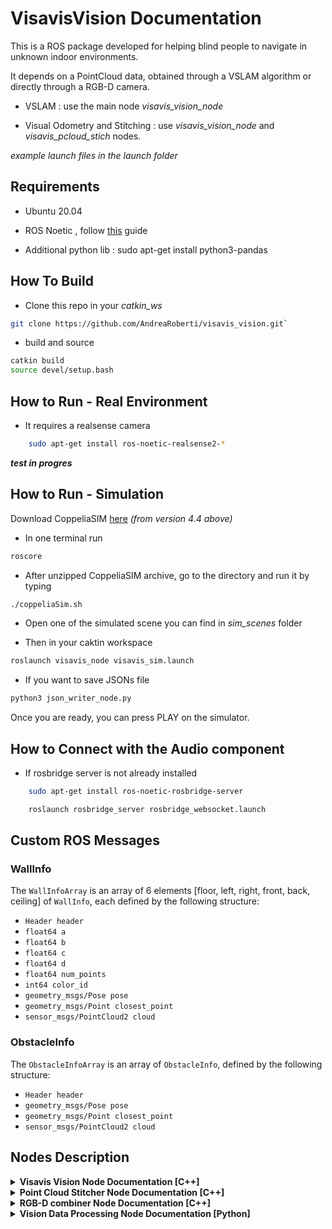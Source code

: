 # VisavisVision Documentation
 
 This is a ROS package developed for helping blind people to navigate in unknown indoor environments.
 
 It depends on a PointCloud data, obtained through a VSLAM algorithm or directly through a RGB-D camera.
 
 - VSLAM : use the main node *visavis_vision_node*

 - Visual Odometry and Stitching : use *visavis_vision_node* and *visavis_pcloud_stich* nodes.

 *example launch files in the launch folder*


## Requirements

- Ubuntu 20.04

- ROS Noetic , follow [this](http://wiki.ros.org/noetic/Installation/Ubuntu) guide

- Additional python lib : sudo apt-get install python3-pandas

## How To Build

- Clone this repo in your *catkin_ws*

```bash
git clone https://github.com/AndreaRoberti/visavis_vision.git`
```

- build and source

```bash
catkin build
source devel/setup.bash
```

## How to Run - Real Environment

- It requires a realsense camera
```bash
    sudo apt-get install ros-noetic-realsense2-*
```

***test in progres***

## How to Run - Simulation

Download CoppeliaSIM [here](https://www.coppeliarobotics.com/downloads)  *(from version 4.4 above)*


- In one terminal run 

```bash
roscore
```
- After unzipped CoppeliaSIM archive, go to the directory and run it by typing 

```bash
./coppeliaSim.sh 
```
- Open one of the simulated scene you can find in *sim_scenes* folder

- Then in your caktin workspace

```bash
roslaunch visavis_node visavis_sim.launch
```

- If you want to save JSONs file

```bash
python3 json_writer_node.py 
```

Once you are ready, you can press PLAY on the simulator.

## How to Connect with the Audio component
   
   - If rosbridge server is not already installed

```bash
    sudo apt-get install ros-noetic-rosbridge-server 
```

```bash
    roslaunch rosbridge_server rosbridge_websocket.launch 
```

## Custom ROS Messages

### WallInfo

The `WallInfoArray` is an array of 6 elements [floor, left, right, front, back, ceiling] of `WallInfo`, each defined by the following structure:

- `Header header`
- `float64 a`
- `float64 b`
- `float64 c`
- `float64 d`
- `float64 num_points`
- `int64 color_id`
- `geometry_msgs/Pose pose`
- `geometry_msgs/Point closest_point`
- `sensor_msgs/PointCloud2 cloud`

### ObstacleInfo

The `ObstacleInfoArray` is an array of `ObstacleInfo`, defined by the following structure:

- `Header header`
- `geometry_msgs/Pose pose`
- `geometry_msgs/Point closest_point`
- `sensor_msgs/PointCloud2 cloud`


## Nodes Description

<details>
<summary><strong>Visavis Vision Node Documentation [C++]</strong></summary>

This is the main node that elaborates the incoming point cloud and seperates the walls from the objects/obstacles.

## Parameters

### Visualization Frames

- `optical_frame` (string, default: ""): The optical frame for visualization.

- `fixed_frame` (string, default: ""): The fixed frame for visualization.

### Clipping Distances

- `near_clip` (float, default: 0.0): The near clipping distance for visualization.

- `far_clip` (float, default: 0.0): The far clipping distance for visualization.

### Point Cloud Voxel Size

- `orig_cld_voxel_size` (float, default: 0.015): The voxel size used for the original point cloud.

### Object Clustering

- `object_cluster_distance` (double, default: 0.5): The distance threshold for object clustering.

- `max_object_cluster_size` (int, default: 500000): The maximum size of an object cluster.

- `min_object_cluster_size` (int, default: 1): The minimum size of an object cluster.

## Subscribers

- `cloud_sub` (topic: `in_cloud`): Subscribes to a point cloud on the `in_cloud` topic. Invokes the `cloudCallback` method.

## Publishers

### Point Cloud Publishers

- `cloud_pub` (topic: `walls_cloud`): Publishes a `sensor_msgs::PointCloud2` message representing wall points.

- `cloud_obs_pub` (topic: `obstacles_cloud`): Publishes a `sensor_msgs::PointCloud2` message representing obstacle points.

- `cloud_nearest_pub_` (topic: `nearest_cloud`): Publishes a `sensor_msgs::PointCloud2` message containing all the closest points respect to the camera.

### Object Publishers

- `obstacles_info_pub_` (topic: `walls_info`): Publishes a `visavis_vision::ObstacleInfoArray` message containing information about obstacles.

- `walls_info_pub_` (topic: `walls_info`): Publishes a `visavis_vision::WallInfoArray` message containing information about walls.

### Visualization Publishers

- `visual_walls_pub` (topic: `visual_walls`): Publishes a `visualization_msgs::MarkerArray` message for visualizing walls.

- `visual_obstacles_pub` (topic: `visual_obstacles`): Publishes a `visualization_msgs::MarkerArray` message for visualizing obstacles.

- `human_ws_pub` (topic: `human_ws`): Publishes a `visualization_msgs::Marker` message for visualizing human workspace.

</details>


<details>
<summary><strong>Point Cloud Stitcher Node Documentation [C++]</strong></summary>

The Point Cloud Stitcher Node is responsible for stitching point clouds together based on various parameters and publishing the stitched point cloud in a designated reference frame.

## Parameters

- `voxel_size_stitching` (float, default: 0.002)

This parameter specifies the voxel size to be used during the stitching process. The point clouds will be downsampled using voxel grid filtering with this voxel size before stitching.

- `voxel_size_input_cloud` (float, default: 0.002)

This parameter defines the voxel size to be applied to the input point clouds before stitching. Similar to `voxel_size_stitching`, the input clouds are downsampled using voxel grid filtering.

- `max_cam_depth` (float, default: 0.3)

The maximum depth of the camera. Points in the input point clouds with depth values beyond this threshold will be ignored during the stitching process.

- `output_reference_frame` (string, default: "")

The reference frame in which the stitched point cloud will be published. This parameter specifies the target reference frame for the output point cloud.

## Subscribers

- `in_pointcloud` (`sensor_msgs::PointCloud2`)

This subscriber listens for incoming point cloud messages of type `sensor_msgs::PointCloud2`. The received point clouds will be used for stitching.

## Publishers

- `stitched_pointcloud` (`sensor_msgs::PointCloud2`)

This publisher is responsible for publishing the stitched point cloud after the stitching process is complete. The output point cloud will be in the reference frame specified by the `output_reference_frame` parameter.

## Methods

- `pointCloudCb`

This method is the callback function for the `in_pointcloud` subscriber. It processes the incoming point clouds, performs stitching using the provided parameters, and publishes the stitched point cloud to the `stitched_pointcloud` topic.

## Description

The Point Cloud Stitcher Node subscribes to incoming point cloud messages (`in_pointcloud` topic) and performs stitching based on the specified parameters (`voxel_size_stitching`, `voxel_size_input_cloud`, `max_cam_depth`). The stitched point cloud is then published in the specified reference frame (`output_reference_frame`) using the `stitched_pointcloud` topic.

Please ensure that the necessary ROS topics and messages are correctly configured to enable the smooth operation of the Point Cloud Stitcher Node.

**Note:** It is important to provide accurate parameter values and ensure that the reference frames are set appropriately to achieve desired results.


</details>


<details>
<summary><strong>RGB-D combiner Node Documentation [C++]</strong></summary>
This node combines the RGB image and the aligned depth image to create the PointCloud

## Publishers

- `output_point_cloud`  (`sensor_msgs::PointCloud2`)

This publisher is responsible for publishing the combined point cloud.

## Subscribers

- `/rgb_d_combiner/image_topic` 
    
    This subscriber listens to image color camera topic.

- `/rgb_d_combiner/depth_topic` 

    This subscriber listens to aligned depth to color camera topic.

- `/rgb_d_combiner/info_topic` 

    This subscriber listens to image color camera info topic.


</details>

<details>
<summary><strong>Vision Data Processing Node Documentation [Python] </strong></summary>

The Vision Data Processing Node is responsible for processing vision-related data and publishing the processed data to specific topics. It utilizes ROS (Robot Operating System) topics for communication and data exchange.

## Publishers

- `out/json_walls_equations` (`rospy.Publisher`)

This publisher is responsible for sending JSON-formatted wall equations as `String` to the topic `out/json_walls_equations`. The wall equations represent the equations describing the detected walls in the environment.

- `out/json_human_workspace` (`rospy.Publisher`)

This publisher is responsible for sending JSON-formatted human workspace information as `String` to the topic `out/json_human_workspace`. The information includes data about the workspace of a human detected in the environment.

## Subscribers

- `visavis_vision/walls_info` (`rospy.Subscriber`)

This subscriber listens to the topic `visavis_vision/walls_info` for incoming messages of type `WallInfoArray`. The provided callback function `wall_info_callback` processes the received wall information.

- Expected Message Type: `WallInfoArray`

- `visavis_vision/obstacles_pose` (`rospy.Subscriber`)

This subscriber listens to the topic `visavis_vision/obstacles_pose` for incoming messages of type `PoseArray`. The provided callback function `obstacles_pose_array_callback` processes the received pose array, which contains information about the poses of obstacles in the environment.

- Expected Message Type: `PoseArray`

- `visavis_vision/human_ws` (`rospy.Subscriber`)

This subscriber listens to the topic `visavis_vision/human_ws` for incoming messages of type `Marker`. The provided callback function `human_ws_callback` processes the received marker data, which represents the workspace of a human detected in the environment.

- Expected Message Type: `Marker`

## Callback Functions

- `wall_info_callback(data)`

This callback function processes the data received from the `visavis_vision/walls_info` topic. It handles the detected wall information contained in the `WallInfoArray` message.

- `obstacles_pose_array_callback(data)`

This callback function processes the data received from the `visavis_vision/obstacles_pose` topic. It handles the detected obstacle poses contained in the `PoseArray` message.

- `human_ws_callback(data)`

This callback function processes the data received from the `visavis_vision/human_ws` topic. It handles the marker data representing the human workspace contained in the `Marker` message.

## Description

The Vision Data Processing Node subscribes to various vision-related topics to receive data about walls, obstacles, and human workspaces detected in the environment. It then processes this data using the provided callback functions and publishes the processed information in JSON format to designated topics. The processed information includes wall equations, human workspace details, and obstacle poses. This processed data can be used for further analysis, visualization, or decision-making in a robotic system or other applications.


</details>

